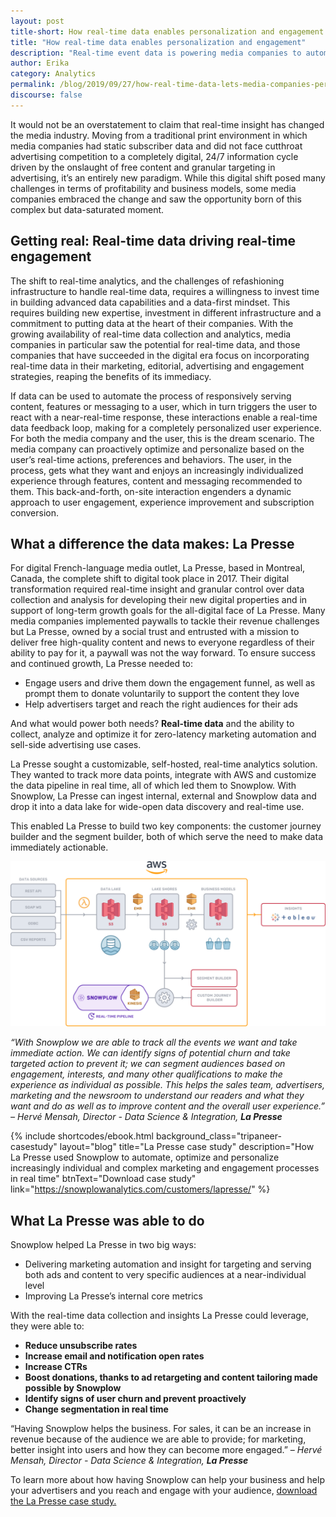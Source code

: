 ```yaml
---
layout: post
title-short: How real-time data enables personalization and engagement
title: "How real-time data enables personalization and engagement"
description: "Real-time event data is powering media companies to automate, optimize and personalize complex marketing actions and personalization"
author: Erika
category: Analytics
permalink: /blog/2019/09/27/how-real-time-data-lets-media-companies-personalize-content-messaging-and-advertising
discourse: false
---
```


It would not be an overstatement to claim that real-time insight has changed the media industry. Moving from a traditional print environment in which media companies had static subscriber data and did not face cutthroat advertising competition to a completely digital, 24/7 information cycle driven by the onslaught of free content and granular targeting in advertising, it’s an entirely new paradigm. While this digital shift posed many challenges in terms of profitability and business models, some media companies embraced the change and saw the opportunity born of this complex but data-saturated moment. 


## Getting real: Real-time data driving real-time engagement

The shift to real-time analytics, and the challenges of refashioning infrastructure to handle real-time data, requires a willingness to invest time in building advanced data capabilities and a data-first mindset. This requires building new expertise, investment in different infrastructure and a commitment to putting data at the heart of their companies. With the growing availability of real-time data collection and analytics, media companies in particular saw the potential for real-time data, and those companies that have succeeded in the digital era focus on incorporating real-time data in their marketing, editorial, advertising and engagement strategies, reaping the benefits of its immediacy. 

If data can be used to automate the process of responsively serving content, features or messaging to a user, which in turn triggers the user to react with a near-real-time response, these interactions enable a real-time data feedback loop, making for a completely personalized user experience. For both the media company and the user, this is the dream scenario. The media company can proactively optimize and personalize based on the user’s real-time actions, preferences and behaviors. The user, in the process, gets what they want and enjoys an increasingly individualized experience through features, content and messaging recommended to them. This back-and-forth, on-site interaction engenders a dynamic approach to user engagement, experience improvement and subscription conversion. 


## What a difference the data makes: La Presse

For digital French-language media outlet, La Presse, based in Montreal, Canada, the complete shift to digital took place in 2017. Their digital transformation required real-time insight and granular control over data collection and analysis for developing their new digital properties and in support of long-term growth goals for the all-digital face of La Presse. Many media companies implemented paywalls to tackle their revenue challenges but La Presse, owned by a social trust and entrusted with a mission to deliver free high-quality content and news to everyone regardless of their ability to pay for it, a paywall was not the way forward. To ensure success and continued growth, La Presse needed to: 



*   Engage users and drive them down the engagement funnel, as well as prompt them to donate voluntarily to support the content they love
*   Help advertisers target and reach the right audiences for their ads

And what would power both needs? **Real-time data** and the ability to collect, analyze and optimize it for zero-latency marketing automation and sell-side advertising use cases. 

La Presse sought a customizable, self-hosted, real-time analytics solution. They wanted to track more data points, integrate with AWS and customize the data pipeline in real time, all of which led them to Snowplow. With Snowplow, La Presse can ingest internal, external and Snowplow data and drop it into a data lake for wide-open data discovery and real-time use. 

This enabled La Presse to build two key components: the customer journey builder and the segment builder, both of which serve the need to make data immediately actionable. 


![alt_text](/assets/img/blog/2019/09/Snowplow-Case-Study-LaPresse-1.png "Lapresse")


_“With Snowplow we are able to track all the events we want and take immediate action. We can identify signs of potential churn and take targeted action to prevent it; we can segment audiences based on engagement, interests, and many other qualifications to make the experience as individual as possible. This helps the sales team, advertisers, marketing and the newsroom to understand our readers and what they want and do as well as to improve content and the overall user experience.”  –_ _Hervé Mensah, Director - Data Science & Integration, **La Presse**_



 {% include shortcodes/ebook.html background_class="tripaneer-casestudy" layout="blog" title="La Presse case study" description="How La Presse used Snowplow to automate, optimize and personalize increasingly individual and complex marketing and engagement processes in real time" btnText="Download case study" link="https://snowplowanalytics.com/customers/lapresse/" %}



## What La Presse was able to do

Snowplow helped La Presse in two big ways: 



*   Delivering marketing automation and insight for targeting and serving both ads and content to very specific audiences at a near-individual level
*   Improving La Presse’s internal core metrics

With the real-time data collection and insights La Presse could leverage, they were able to:



*   **Reduce unsubscribe rates**
*   **Increase email and notification open rates**
*   **Increase CTRs**
*   **Boost donations, thanks to ad retargeting and content tailoring made possible by Snowplow**
*   **Identify signs of user churn and prevent proactively**
*   **Change segmentation in real time**

“Having Snowplow helps the business. For sales, it can be an increase in revenue because of the audience we are able to provide; for marketing, better insight into users and how they can become more engaged.” – _Hervé Mensah, Director - Data Science & Integration, **La Presse**_

To learn more about how having Snowplow can help your business and help your advertisers and you reach and engage with your audience, [download the La Presse case study. ](https://snowplowanalytics.com/customers/lapresse/)
